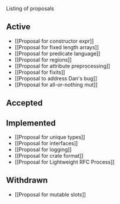 Listing of proposals

## Active

* [[Proposal for constructor expr]]
* [[Proposal for fixed length arrays]]
* [[Proposal for predicate language]]
* [[Proposal for regions]]
* [[Proposal for attribute preprocessing]]
* [[Proposal for fixits]]
* [[Proposal to address Dan's bug]]
* [[Proposal for all-or-nothing mut]]

## Accepted

## Implemented

* [[Proposal for unique types]]
* [[Proposal for interfaces]]
* [[Proposal for logging]]
* [[Proposal for crate format]]
* [[Proposal for Lightweight RFC Process]]

## Withdrawn

* [[Proposal for mutable slots]]

